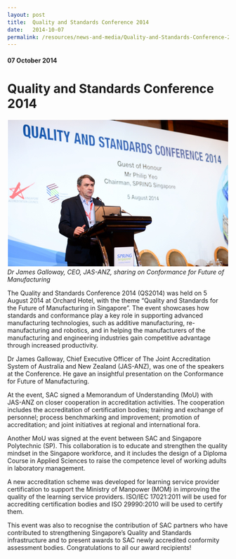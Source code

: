 ```yaml
---
layout: post
title:  Quality and Standards Conference 2014
date:   2014-10-07
permalink: /resources/news-and-media/Quality-and-Standards-Conference-2014
---
```

#### 07 October 2014
# **Quality and Standards Conference 2014**

![QS-2014-pic](/images/QS-2014-pic.png)
*Dr James Galloway, CEO, JAS-ANZ, sharing on Conformance for Future of Manufacturing*

The Quality and Standards Conference 2014 (QS2014) was held on 5 August 2014 at Orchard Hotel, with the theme “Quality and Standards for the Future of Manufacturing in Singapore”.  The event showcases how standards and conformance play a key role in supporting advanced manufacturing technologies, such as additive manufacturing, re-manufacturing and robotics, and in helping the manufacturers of the manufacturing and engineering industries gain competitive advantage through increased productivity.
 
Dr James Galloway, Chief Executive Officer of The Joint Accreditation System of Australia and New Zealand (JAS-ANZ), was one of the speakers at the Conference. He gave an insightful presentation on the Conformance for Future of Manufacturing.
 
At the event, SAC signed a Memorandum of Understanding (MoU) with JAS-ANZ on closer cooperation in accreditation activities. The cooperation includes the accreditation of certification bodies; training and exchange of personnel; process benchmarking and improvement; promotion of accreditation; and joint initiatives at regional and international fora.
 
Another MoU was signed at the event between SAC and Singapore Polytechnic (SP). This collaboration is to educate and strengthen the quality mindset in the Singapore workforce, and it includes the design of a Diploma Course in Applied Sciences to raise the competence level of working adults in laboratory management.
 
A new accreditation scheme was developed for learning service provider certification to support the Ministry of Manpower (MOM) in improving the quality of the learning service providers. ISO/IEC 17021:2011 will be used for accrediting certification bodies and ISO 29990:2010 will be used to certify them.
 
This event was also to recognise the contribution of SAC partners who have contributed to strengthening Singapore’s Quality and Standards infrastructure and to present awards to SAC newly accredited conformity assessment bodies. Congratulations to all our award recipients!
